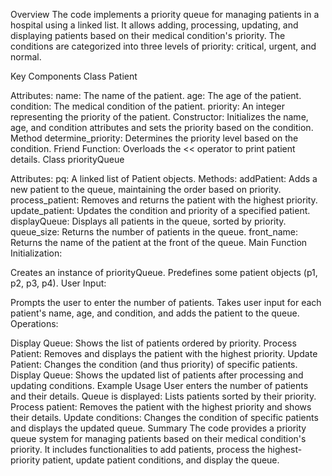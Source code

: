 Overview
The code implements a priority queue for managing patients in a hospital using a linked list. It allows adding, processing, updating, and displaying patients based on their medical condition's priority.
The conditions are categorized into three levels of priority: critical, urgent, and normal.

Key Components
Class Patient

Attributes:
name: The name of the patient.
age: The age of the patient.
condition: The medical condition of the patient.
priority: An integer representing the priority of the patient.
Constructor: Initializes the name, age, and condition attributes and sets the priority based on the condition.
Method determine_priority: Determines the priority level based on the condition.
Friend Function: Overloads the << operator to print patient details.
Class priorityQueue

Attributes:
pq: A linked list of Patient objects.
Methods:
addPatient: Adds a new patient to the queue, maintaining the order based on priority.
process_patient: Removes and returns the patient with the highest priority.
update_patient: Updates the condition and priority of a specified patient.
displayQueue: Displays all patients in the queue, sorted by priority.
queue_size: Returns the number of patients in the queue.
front_name: Returns the name of the patient at the front of the queue.
Main Function
Initialization:

Creates an instance of priorityQueue.
Predefines some patient objects (p1, p2, p3, p4).
User Input:

Prompts the user to enter the number of patients.
Takes user input for each patient's name, age, and condition, and adds the patient to the queue.
Operations:

Display Queue: Shows the list of patients ordered by priority.
Process Patient: Removes and displays the patient with the highest priority.
Update Patient: Changes the condition (and thus priority) of specific patients.
Display Queue: Shows the updated list of patients after processing and updating conditions.
Example Usage
User enters the number of patients and their details.
Queue is displayed: Lists patients sorted by their priority.
Process patient: Removes the patient with the highest priority and shows their details.
Update conditions: Changes the condition of specific patients and displays the updated queue.
Summary
The code provides a priority queue system for managing patients based on their medical condition's priority. It includes functionalities to add patients, process the highest-priority patient, update patient conditions, and display the queue.
